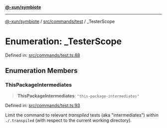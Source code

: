 [**@-xun/symbiote**](../../../../README.md)

***

[@-xun/symbiote](../../../../README.md) / [src/commands/test](../README.md) / \_TesterScope

# Enumeration: \_TesterScope

Defined in: [src/commands/test.ts:88](https://github.com/Xunnamius/symbiote/blob/c3eb624b24481297d928007f103c9d2138e49cb7/src/commands/test.ts#L88)

## Enumeration Members

### ThisPackageIntermediates

> **ThisPackageIntermediates**: `"this-package-intermediates"`

Defined in: [src/commands/test.ts:93](https://github.com/Xunnamius/symbiote/blob/c3eb624b24481297d928007f103c9d2138e49cb7/src/commands/test.ts#L93)

Limit the command to relevant _transpiled_ tests (aka "intermediates")
within `./.transpiled` (with respect to the current working directory).
